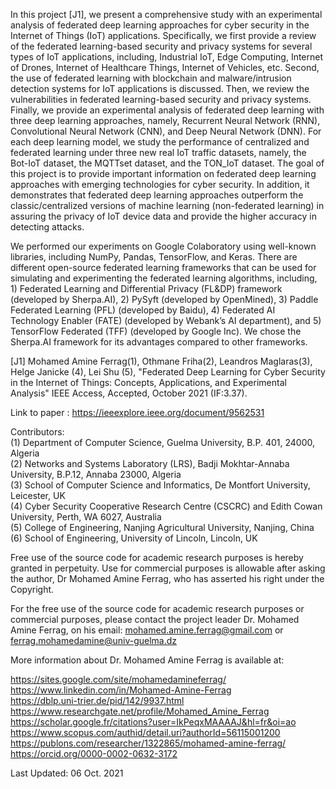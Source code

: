 In this project [J1], we present a comprehensive study with an experimental analysis of federated deep learning approaches for cyber security in the Internet of Things (IoT) applications. Specifically, we first provide a review of the federated learning-based security and privacy systems for several types of IoT applications, including, Industrial IoT, Edge Computing, Internet of Drones, Internet of Healthcare Things, Internet of Vehicles, etc. Second, the use of federated learning with blockchain and malware/intrusion detection systems for IoT applications is discussed. Then, we review the vulnerabilities in federated learning-based security and privacy systems. Finally, we provide an experimental analysis of federated deep learning with three deep learning approaches, namely, Recurrent Neural Network (RNN), Convolutional Neural Network (CNN), and Deep Neural Network (DNN). For each deep learning model, we study the performance of centralized and federated learning under three new real IoT traffic datasets, namely, the Bot-IoT dataset, the MQTTset dataset, and the TON\_IoT dataset. The goal of this project is to provide important information on federated deep learning approaches with emerging technologies for cyber security. In addition, it demonstrates that federated deep learning approaches outperform the classic/centralized versions of machine learning (non-federated learning) in assuring the privacy of IoT device data and provide the higher accuracy in detecting attacks.

We performed our experiments on Google Colaboratory using well-known libraries, including NumPy, Pandas, TensorFlow, and Keras. There are different open-source federated learning frameworks that can be used for simulating and experimenting the federated learning algorithms, including, 1) Federated Learning and Differential Privacy (FL\&DP) framework (developed by Sherpa.AI), 2) PySyft (developed by OpenMined), 3) Paddle Federated Learning (PFL) (developed by Baidu), 4) Federated AI Technology Enabler (FATE) (developed by Webank’s AI department), and 5) TensorFlow Federated (TFF) (developed by Google Inc). We chose the Sherpa.AI framework for its advantages compared to other frameworks.<br />

[J1] Mohamed Amine Ferrag(1), Othmane Friha(2), Leandros Maglaras(3), Helge Janicke (4), Lei Shu (5), "Federated Deep Learning for Cyber Security in the Internet of Things: Concepts, Applications, and Experimental Analysis" IEEE Access, Accepted, October 2021 (IF:3.37). <br />

Link to paper : https://ieeexplore.ieee.org/document/9562531

Contributors:<br />
(1) Department of Computer Science, Guelma University, B.P. 401, 24000, Algeria<br />
(2) Networks and Systems Laboratory (LRS), Badji Mokhtar-Annaba University, B.P.12, Annaba 23000, Algeria<br />
(3) School of Computer Science and Informatics, De Montfort University, Leicester, UK<br />
(4) Cyber Security Cooperative Research Centre (CSCRC) and Edith Cowan University, Perth, WA 6027, Australia<br />
(5) College of Engineering, Nanjing Agricultural University, Nanjing, China<br />
(6) School of Engineering, University of Lincoln, Lincoln, UK<br />

Free use of the source code for academic research purposes is hereby granted in perpetuity. Use for commercial purposes is allowable after asking the author, Dr Mohamed Amine Ferrag, who has asserted his right under the Copyright. <br />


For the free use of the source code for academic research purposes or commercial purposes, please contact the project leader Dr. Mohamed Amine Ferrag, on his email: mohamed.amine.ferrag@gmail.com or ferrag.mohamedamine@univ-guelma.dz<br />

More information about Dr. Mohamed Amine Ferrag is available at:<br />

https://sites.google.com/site/mohamedamineferrag/  <br />
https://www.linkedin.com/in/Mohamed-Amine-Ferrag  <br />
https://dblp.uni-trier.de/pid/142/9937.html <br />
https://www.researchgate.net/profile/Mohamed_Amine_Ferrag <br />
https://scholar.google.fr/citations?user=IkPeqxMAAAAJ&hl=fr&oi=ao <br />
https://www.scopus.com/authid/detail.uri?authorId=56115001200 <br />
https://publons.com/researcher/1322865/mohamed-amine-ferrag/ <br />
https://orcid.org/0000-0002-0632-3172 <br />

Last Updated: 06 Oct. 2021 <br />
